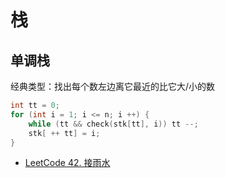 # 栈

## 单调栈
经典类型：找出每个数左边离它最近的比它大/小的数
```C++
int tt = 0;
for (int i = 1; i <= n; i ++) {
    while (tt && check(stk[tt], i)) tt --;
    stk[ ++ tt] = i;
}
```

- [LeetCode 42. 接雨水](https://leetcode-cn.com/problems/trapping-rain-water/)